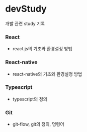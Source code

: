 # devStudy

개발 관련 study 기록

### React
- react.js의 기초와 환경설정 방법

### React-native
- react-native의 기초와 환경설정 방법

### Typescript
- typescript의 정의

### Git
- git-flow, git의 정의, 명령어
